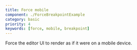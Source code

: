```yaml
---
title: Force mobile
component: ./ForceBreakpointExample
category: basic
priority: 4
keywords: [force, mobile, breakpoint]
---
```


Force the editor UI to render as if it were on a mobile device.
